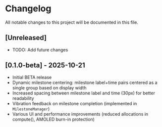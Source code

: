 # Changelog

All notable changes to this project will be documented in this file.

## [Unreleased]

- TODO: Add future changes

## [0.1.0-beta] - 2025-10-21

- Initial BETA release
- Dynamic milestone centering: milestone label+time pairs centered as a single group based on display width
- Increased spacing between milestone label and time (30px) for better readability
- Vibration feedback on milestone completion (implemented in `MilestoneManager`)
- Various UI and performance improvements (reduced allocations in compute(), AMOLED burn-in protection)
